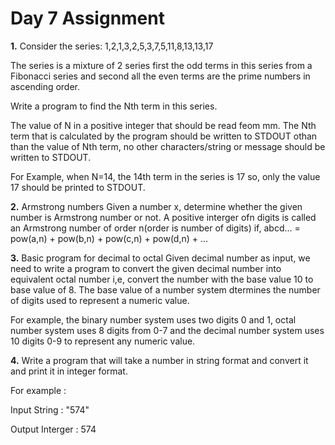 # Day 7 Assignment

**1.** Consider the series: 1,2,1,3,2,5,3,7,5,11,8,13,13,17

The series is a mixture of 2 series first the odd terms in this series from a Fibonacci series and second all the even terms are the prime numbers in ascending order.

Write a program to find the Nth term in this series.

The value of N in a positive integer that should be read feom mm. The Nth term that is calculated by the program should be written to STDOUT othan than the value of Nth term, no other characters/string or message should be written to STDOUT.

For Example, when N=14, the 14th term in the series is 17 so, only the value 17 should be printed to STDOUT.

**2.** Armstrong numbers
Given a number x, determine whether the given number is Armstrong number or not. A positive interger ofn digits is called an Armstrong number of order n(order is number of digits) if, abcd... = pow(a,n) + pow(b,n) + pow(c,n) + pow(d,n) + ...

**3.** Basic program for decimal to octal
Given decimal number as input, we need to write a program to convert the given decimal number into equivalent octal number i,e, convert the number with the base value 10 to base value of 8. The base value of a number system dtermines the number of digits used to represent a numeric value.

For example, the binary number system uses two digits 0 and 1, octal number system uses 8 digits from 0-7 and the decimal number system uses 10 digits 0-9 to represent any numeric value.

**4.** Write a program that will take a number in string format and convert it and print it in integer format.

For example :

Input String : "574"

Output Interger : 574
